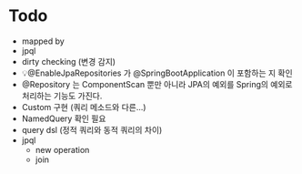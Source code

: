 # Todo

- mapped by
- jpql
- dirty checking (변경 감지)
- 💡@EnableJpaRepositories 가 @SpringBootApplication 이 포함하는 지 확인
- @Repository 는 ComponentScan 뿐만 아니라 JPA의 예외를 Spring의 예외로 처리하는 기능도 가진다.
- Custom 구현 (쿼리 메소드와 다른...)
- NamedQuery 확인 필요
- query dsl (정적 쿼리와 동적 쿼리의 차이)
- jpql 
  - new operation
  - join